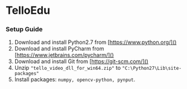 # TelloEdu

### Setup Guide
1. Download and install Python2.7 from [https://www.python.org/]()
2. Download and install PyCharm from [https://www.jetbrains.com/pycharm/]()
3. Download and install Git from [https://git-scm.com/]()
4. Unzip `"tello_video_dll_for_win64.zip"` to `"C:\Python27\Lib\site-packages"`
5. Install packages: `numpy, opencv-python, pynput`.
